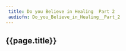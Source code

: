 ```yaml
---
 title: Do you Believe in Healing  Part 2
 audiofn: Do_you_Believe_in_Healing__Part_2
---
```


## {{page.title}}

